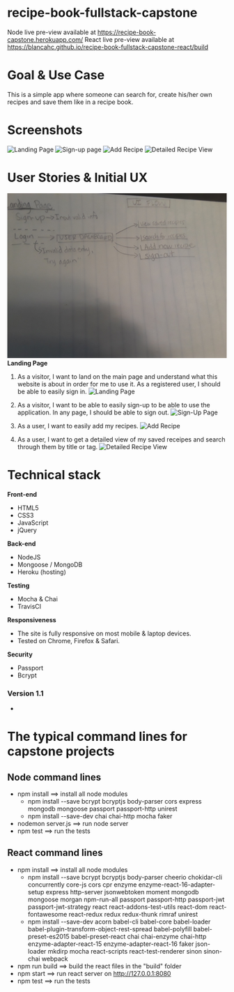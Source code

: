 # recipe-book-fullstack-capstone
Node live pre-view available at https://recipe-book-capstone.herokuapp.com/
React live pre-view available at https://blancahc.github.io/recipe-book-fullstack-capstone-react/build

# Goal & Use Case

This is a simple app where someone can search for, create his/her own recipes and save them like in a recipe book.

# Screenshots
![Landing Page](https://github.com/blancahc/recipe-book-fullstack-capstone/blob/master/git-hub-images/landing-page-ss.png)
![Sign-up page](https://github.com/blancahc/recipe-book-fullstack-capstone/blob/master/git-hub-images/signup-page-ss.png)
![Add Recipe](https://github.com/blancahc/recipe-book-fullstack-capstone/blob/master/git-hub-images/add-recipe-form-ss.png)
![Detailed Recipe View](https://github.com/blancahc/recipe-book-fullstack-capstone/blob/master/git-hub-images/my-recipes-page-ss.png)
# User Stories & Initial UX
![UI Flow](git-hub-images/ui-flow.jpg)
**Landing Page**

1. As a visitor, I want to land on the main page and understand what this website is about in order for me to use it. As a registered user, I should be able to easily sign in.
![Landing Page](https://github.com/blancahc/recipe-book-fullstack-capstone/blob/master/git-hub-images/landing.PNG)

2. As a visitor, I want to be able to easily sign-up to be able to use the application. In any page, I should be able to sign out.
![Sign-Up Page](https://github.com/blancahc/recipe-book-fullstack-capstone/blob/master/git-hub-images/signup.PNG)

3. As a user, I want to easily add my recipes.
![Add Recipe](https://github.com/blancahc/recipe-book-fullstack-capstone/blob/master/git-hub-images/add-recipe.PNG)

4. As a user, I want to get a detailed view of my saved receipes and search through them by title or tag.
![Detailed Recipe View](https://github.com/blancahc/recipe-book-fullstack-capstone/blob/master/git-hub-images/my-recipes-page.jpg)

# Technical stack

**Front-end**
 * HTML5
 * CSS3
 * JavaScript
 * jQuery

**Back-end**
 * NodeJS
 * Mongoose / MongoDB
 * Heroku (hosting)

**Testing**
 * Mocha & Chai
 * TravisCI

**Responsiveness**
 * The site is fully responsive on most mobile & laptop devices.
 * Tested on Chrome, Firefox & Safari.

**Security**
 * Passport
 * Bcrypt

### Version 1.1
 *

#  The typical command lines for capstone projects

## Node command lines
* npm install ==> install all node modules
    * npm install --save bcrypt bcryptjs body-parser cors express mongodb mongoose passport passport-http unirest
    * npm install --save-dev chai chai-http mocha faker
* nodemon server.js ==> run node server
* npm test ==> run the tests

## React command lines
* npm install ==> install all node modules
    * npm install --save bcrypt bcryptjs body-parser cheerio chokidar-cli concurrently core-js cors cpr enzyme enzyme-react-16-adapter-setup express http-server jsonwebtoken moment mongodb mongoose morgan npm-run-all passport passport-http passport-jwt passport-jwt-strategy react react-addons-test-utils react-dom react-fontawesome react-redux redux redux-thunk rimraf unirest
    * npm install --save-dev acorn babel-cli babel-core babel-loader babel-plugin-transform-object-rest-spread babel-polyfill babel-preset-es2015 babel-preset-react chai chai-enzyme chai-http enzyme-adapter-react-15 enzyme-adapter-react-16 faker json-loader mkdirp mocha react-scripts react-test-renderer sinon sinon-chai webpack
* npm run build ==> build the react files in the "build" folder
* npm start ==> run react server on http://127.0.0.1:8080
* npm test ==> run the tests
